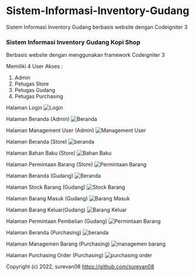 # Sistem-Informasi-Inventory-Gudang
Sistem Informasi Inventory Gudang berbasis website dengan Codeigniter 3

### **Sistem Informasi Inventory Gudang Kopi Shop**
Berbasis website dengan menggunakan framework Codeigniter 3

Memiliki 4 User Akses :
1. Admin
2. Petugas Store 
3. Petugas Gudang
4. Petugas Purchasing


Halaman Login
![Login](https://user-images.githubusercontent.com/45915194/154632909-1e05c2c1-8b06-41ec-8216-60d88817d7b7.PNG)


Halaman Beranda (Admin)
![Beranda](https://user-images.githubusercontent.com/45915194/158008535-8b74a5a2-0ec3-4f2f-8308-35cdb1657aa7.PNG)


Halaman Management User (Admin)
![Management User](https://user-images.githubusercontent.com/45915194/158008539-709ca699-d8cd-408b-9b71-f7248718a183.PNG)


Halaman Beranda (Store)
![beranda](https://user-images.githubusercontent.com/45915194/158019974-aa1d0b2a-8298-4a93-80bb-8921e3bce62d.PNG)


Halaman Bahan Baku (Store)
![Bahan Baku](https://user-images.githubusercontent.com/45915194/158019973-b639cee9-adb5-474f-a049-a8966c601126.PNG)


Halaman Permintaan Barang (Store)
![Permintaan Barang](https://user-images.githubusercontent.com/45915194/158019975-fbaa7faa-1bc2-45a8-abda-ca9b98d7e3ba.PNG)


Halaman Beranda (Gudang)
![Beranda](https://user-images.githubusercontent.com/45915194/158020014-9f41e7db-bc4b-46ea-bcf7-f08aa9786953.PNG)


Halaman Stock Barang (Gudang)
![Stock Barang](https://user-images.githubusercontent.com/45915194/158020017-e23266a6-8e5f-4bd7-b79e-4b9c8f69f61f.PNG)


Halaman Barang Masuk (Gudang)
![Barang Masuk](https://user-images.githubusercontent.com/45915194/158020019-5e5edc1e-c1c2-462e-8c20-29973a6d1200.PNG)


Halaman Barang Keluar(Gudang)
![Barang Keluar](https://user-images.githubusercontent.com/45915194/158020018-147ba738-0860-4e87-aab7-2ba8d5d6722d.PNG)


Halaman Permintaan Pembelian (Gudang)
![Permintaan Barang](https://user-images.githubusercontent.com/45915194/158020015-6069715d-4f52-45fc-960c-1f9688a9db4d.PNG)


Halaman Beranda (Purchasing)
![beranda](https://user-images.githubusercontent.com/45915194/158020154-64e783b1-4820-4bc1-8ea7-1a0bbc6871db.PNG)


Halaman Managemen Barang (Purchasing)
![managemen barang](https://user-images.githubusercontent.com/45915194/158020152-8663f6f6-98f1-4571-91f2-0c24d85e5ccc.PNG)


Halaman Purchasing Order (Purchasing)
![purchasing order](https://user-images.githubusercontent.com/45915194/158020153-7f1b87ab-3d83-41c4-9f0e-54bd7cbdf0e9.PNG)


Copyright (c) 2022, surevan08 https://github.com/surevan08
